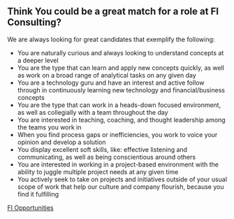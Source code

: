 ## Think You could be a great match for a role at FI Consulting? 

We are always looking for great candidates that exemplify the following:
- You are naturally curious and always looking to understand concepts at a deeper level
- You are the type that can learn and apply new concepts quickly, as well as work on a broad range of analytical tasks on any given day
- You are a technology guru and have an interest and active follow through in continuously learning new technology and financial/business concepts
- You are the type that can work in a heads-down focused environment, as well as collegially with a team throughout the day
- You are interested in teaching, coaching, and thought leadership among the teams you work in
- When you find process gaps or inefficiencies, you work to voice your opinion and develop a solution
- You display excellent soft skills, like: effective listening and communicating, as well as being conscientious around others
- You are interested in working in a project-based environment with the ability to juggle multiple project needs at any given time
- You actively seek to take on projects and initiatives outside of your usual scope of work that help our culture and company flourish, because you find it fulfilling

[FI Opportunities](http://www.ficonsulting.com/careers/opportunities/)

